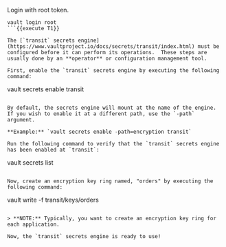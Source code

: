 Login with root token.

```
vault login root
```{{execute T1}}

The [`transit` secrets engine](https://www.vaultproject.io/docs/secrets/transit/index.html) must be configured before it can perform its operations.  These steps are usually done by an **operator** or configuration management tool.

First, enable the `transit` secrets engine by executing the following command:

```
vault secrets enable transit
```{{execute T1}}

By default, the secrets engine will mount at the name of the engine.  If you wish to enable it at a different path, use the `-path` argument.

**Example:** `vault secrets enable -path=encryption transit`

Run the following command to verify that the `transit` secrets engine has been enabled at `transit`:

```
vault secrets list
```{{execute T1}}

Now, create an encryption key ring named, "orders" by executing the following command:

```
vault write -f transit/keys/orders
```{{execute T1}}

> **NOTE:** Typically, you want to create an encryption key ring for each application.

Now, the `transit` secrets engine is ready to use!

